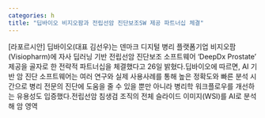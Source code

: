 ```yaml
---
categories: h
title: "딥바이오 비지오팜과 전립선암 진단보조SW 제공 파트너십 체결"
---
```

[라포르시안] 딥바이오(대표 김선우)는 덴마크 디지털 병리 플랫폼기업 비지오팜(Visiopharm)에 자사 딥러닝 기반 전립선암 진단보조 소프트웨어 ‘DeepDx Prostate’ 제공을 골자로 한 전략적 파트너십을 체결했다고 26일 밝혔다.딥바이오에 따르면, AI 기반 암 진단 소프트웨어는 여러 연구와 실제 사용사례를 통해 높은 정확도와 빠른 분석 시간으로 병리 전문의 진단에 도움을 줄 수 있을 뿐만 아니라 병리학 워크플로우를 개선하는 유용성도 입증했다.전립선암 침생검 조직의 전체 슬라이드 이미지(WSI)를 AI로 분석해 암 영역